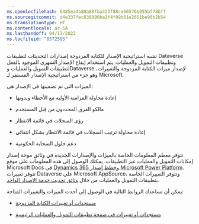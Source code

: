```yaml
---
ms.openlocfilehash: 6485ea4b80a88fba323f88ce66576b055bf78bff
ms.sourcegitcommit: d4e337fec838090ba1f4f09b61e2651be90b2b54
ms.translationtype: HT
ms.contentlocale: ar-SA
ms.lasthandoff: 04/13/2022
ms.locfileid: "8572595"
---
```

تشبه استراتيجية الإصدار للكتابة المزدوجة إصدارات التحديثات لتطبيقات Dataverse وتطبيقات التمويل والعمليات. يتم استخدام إيقاع الإصدار الشهري الموجود بالفعل لتطبيقات التمويل والعمليات وDataverse لإصدار ميزات الكتابة المزدوجة والتغييرات، وهو جزء من استراتيجية الإصدار المستمر لـ Microsoft.

الميزات التي تم تضمينها في الإصدار هي:

-   إعادة محاولة المزامنة الأولية مع الأخطاء وبدونها

-   مالكو الفرق المحددون من قِبل المستخدم

-   رؤى السجلات في قائمة الانتظار

-   إعادة محاولة ترتيب السجلات في قائمة الانتظار بشكل انتقائي

-   دعم حلول السحابة الحكومية

تتوفر معظم المعلومات الخاصة بالميزات والإصدارات الجديدة في وثائق موجة إصدار إمكانات التمويل والعمليات عبر التطبيقات. يمكنك الوصول إلى هذه المعلومات علي موقع Microsoft Docs في [Dynamics 365 وخطط إصدار Microsoft Power Platform](/dynamics365/release-plans/?azure-portal=true). تتوفر تغييرات Dataverse على Microsoft AppSource، وتتوفر التغييرات الخاصة بتطبيقات التمويل والعمليات من خلال [وثائق تحديث خدمة الإصدار الواحد](/dynamics365/fin-ops-core/dev-itpro/lifecycle-services/oneversion-overview/?azure-portal=true).

يمكن أن تساعدك الروابط التالية في الوصول إلى أحدث الميزات والتغييرات المتاحة:

-   [مستجدات أو تغييرات‬ الكتابة المزدوجة](/dynamics365/fin-ops-core/dev-itpro/data-entities/dual-write/whats-new-dual-write/?azure-portal=true)

-   [مستجدات أو تغييرات في صفحة تطبيقات التمويل والعمليات الرئيسية](/dynamics365/fin-ops-core/fin-ops/get-started/whats-new-changed?toc=/dynamics365/fin-ops-core/dev-itpro/toc.yml/?azure-portal=true)
